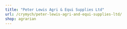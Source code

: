```yaml
---
title: "Peter Lewis Agri & Equi Supplies Ltd"
url: /crymych/peter-lewis-agri-and-equi-supplies-ltd/
shop: agrarian
---
```

